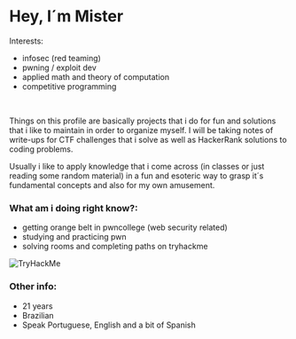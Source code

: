 
  # Hey, I´m Mister

  Interests:
  - infosec (red teaming)
  - pwning / exploit dev
  - applied math and theory of computation
  - competitive programming
 <br>
 
  Things on this profile are basically projects that i do for fun and solutions
  that i like to maintain in order to organize myself. I will be taking notes of write-ups for CTF challenges that
  i solve as well as HackerRank solutions to coding problems.

  Usually i like to apply knowledge that i come across (in classes or just reading some random material) in a fun and esoteric way to grasp it´s fundamental concepts and also for my own amusement.
  

  ### What am i doing right know?:

  - getting orange belt in pwncollege (web security related) <br>
  - studying and practicing pwn
  - solving rooms and completing paths on tryhackme
<img src="https://tryhackme-badges.s3.amazonaws.com/0xakira.png" alt="TryHackMe">


  ### Other info:
  - 21 years
  - Brazilian
  - Speak Portuguese, English and a bit of Spanish



  

